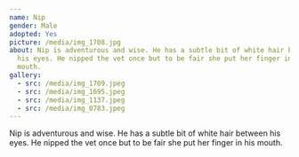 ```yaml
---
name: Nip
gender: Male
adopted: Yes
picture: /media/img_1708.jpg
about: Nip is adventurous and wise. He has a subtle bit of white hair between
  his eyes. He nipped the vet once but to be fair she put her finger in his
  mouth.
gallery:
  - src: /media/img_1709.jpeg
  - src: /media/img_1695.jpeg
  - src: /media/img_1137.jpeg
  - src: /media/img_0783.jpeg
---
```

Nip is adventurous and wise. He has a subtle bit of white hair between his eyes. He nipped the vet once but to be fair she put her finger in his mouth.